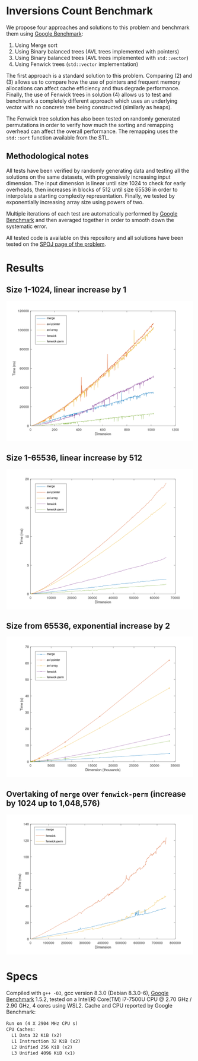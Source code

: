 # Inversions Count Benchmark

We propose four approaches and solutions to this problem and benchmark them using [Google Benchmark](https://github.com/google/benchmark):

1. Using Merge sort
2. Using Binary balanced trees (AVL trees implemented with pointers)
3. Using Binary balanced trees (AVL trees implemented with `std::vector`)
4. Using Fenwick trees (`std::vector` implementation)

The first approach is a standard solution to this problem. Comparing (2) and (3) allows us to compare how the use of pointers and frequent memory allocations can affect cache efficiency and thus degrade performance. Finally, the use of Fenwick trees in solution (4) allows us to test and benchmark a completely different approach which uses an underlying vector with no concrete tree being constructed (similarly as heaps).

The Fenwick tree solution has also been tested on randomly generated permutations in order to verify how much the sorting and remapping overhead can affect the overall performance. The remapping uses the `std::sort` function available from the STL.

## Methodological notes

All tests have been verified by randomly generating data and testing all the solutions on the same datasets, with progressively increasing input dimension. The input dimension is linear until size 1024 to check for early overheads, then increases in blocks of 512 until size 65536 in order to interpolate a starting complexity representation. Finally, we tested by exponentially increasing array size using powers of two.

Multiple iterations of each test are automatically performed by [Google Benchmark](https://github.com/google/benchmark) and then averaged together in order to smooth down the systematic error.

All tested code is available on this repository and all solutions have been tested on the [SPOJ page of the problem](https://www.spoj.com/problems/INVCNT/).

# Results

## Size 1-1024, linear increase by 1

![Linear increase 1-1024](results/1024.png)

## Size 1-65536, linear increase by 512

![1024-65536, increase by 512](results/65536.png)

## Size from 65536, exponential increase by 2

![65536, double up](results/all.png)

## Overtaking of `merge` over `fenwick-perm` (increase by 1024 up to 1,048,576)

![Overtake of `merge` over `fenwick-perm`](results/overtake.png)

# Specs

Compiled with `g++ -O3`, gcc version 8.3.0 (Debian 8.3.0-6), [Google Benchmark](https://github.com/google/benchmark) 1.5.2, tested on a Intel(R) Core(TM) i7-7500U CPU @ 2.70 GHz / 2.90 GHz, 4 cores using WSL2.
Cache and CPU reported by Google Benchmark:
```
Run on (4 X 2904 MHz CPU s)
CPU Caches:
  L1 Data 32 KiB (x2)
  L1 Instruction 32 KiB (x2)
  L2 Unified 256 KiB (x2)
  L3 Unified 4096 KiB (x1)
```
